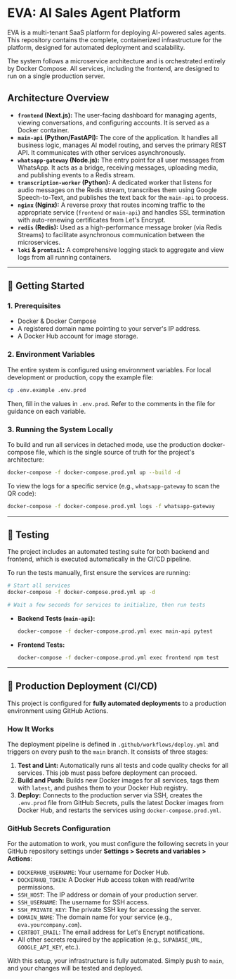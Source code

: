 # EVA: AI Sales Agent Platform

EVA is a multi-tenant SaaS platform for deploying AI-powered sales agents. This repository contains the complete, containerized infrastructure for the platform, designed for automated deployment and scalability.

The system follows a microservice architecture and is orchestrated entirely by Docker Compose. All services, including the frontend, are designed to run on a single production server.

## Architecture Overview

-   **`frontend` (Next.js):** The user-facing dashboard for managing agents, viewing conversations, and configuring accounts. It is served as a Docker container.
-   **`main-api` (Python/FastAPI):** The core of the application. It handles all business logic, manages AI model routing, and serves the primary REST API. It communicates with other services asynchronously.
-   **`whatsapp-gateway` (Node.js):** The entry point for all user messages from WhatsApp. It acts as a bridge, receiving messages, uploading media, and publishing events to a Redis stream.
-   **`transcription-worker` (Python):** A dedicated worker that listens for audio messages on the Redis stream, transcribes them using Google Speech-to-Text, and publishes the text back for the `main-api` to process.
-   **`nginx` (Nginx):** A reverse proxy that routes incoming traffic to the appropriate service (`frontend` or `main-api`) and handles SSL termination with auto-renewing certificates from Let's Encrypt.
-   **`redis` (Redis):** Used as a high-performance message broker (via Redis Streams) to facilitate asynchronous communication between the microservices.
-   **`loki` & `promtail`:** A comprehensive logging stack to aggregate and view logs from all running containers.

---

## 🚀 Getting Started

### 1. Prerequisites

-   Docker & Docker Compose
-   A registered domain name pointing to your server's IP address.
-   A Docker Hub account for image storage.

### 2. Environment Variables

The entire system is configured using environment variables. For local development or production, copy the example file:

```bash
cp .env.example .env.prod
```

Then, fill in the values in `.env.prod`. Refer to the comments in the file for guidance on each variable.

### 3. Running the System Locally

To build and run all services in detached mode, use the production docker-compose file, which is the single source of truth for the project's architecture:

```bash
docker-compose -f docker-compose.prod.yml up --build -d
```

To view the logs for a specific service (e.g., `whatsapp-gateway` to scan the QR code):

```bash
docker-compose -f docker-compose.prod.yml logs -f whatsapp-gateway
```

---

## 🧪 Testing

The project includes an automated testing suite for both backend and frontend, which is executed automatically in the CI/CD pipeline.

To run the tests manually, first ensure the services are running:

```bash
# Start all services
docker-compose -f docker-compose.prod.yml up -d

# Wait a few seconds for services to initialize, then run tests
```

-   **Backend Tests (`main-api`):**
    ```bash
    docker-compose -f docker-compose.prod.yml exec main-api pytest
    ```

-   **Frontend Tests:**
    ```bash
    docker-compose -f docker-compose.prod.yml exec frontend npm test
    ```

---

## 🚀 Production Deployment (CI/CD)

This project is configured for **fully automated deployments** to a production environment using GitHub Actions.

### How It Works

The deployment pipeline is defined in `.github/workflows/deploy.yml` and triggers on every push to the `main` branch. It consists of three stages:

1.  **Test and Lint:** Automatically runs all tests and code quality checks for all services. This job must pass before deployment can proceed.
2.  **Build and Push:** Builds new Docker images for all services, tags them with `latest`, and pushes them to your Docker Hub registry.
3.  **Deploy:** Connects to the production server via SSH, creates the `.env.prod` file from GitHub Secrets, pulls the latest Docker images from Docker Hub, and restarts the services using `docker-compose.prod.yml`.

### GitHub Secrets Configuration

For the automation to work, you must configure the following secrets in your GitHub repository settings under **Settings > Secrets and variables > Actions**:

-   `DOCKERHUB_USERNAME`: Your username for Docker Hub.
-   `DOCKERHUB_TOKEN`: A Docker Hub access token with read/write permissions.
-   `SSH_HOST`: The IP address or domain of your production server.
-   `SSH_USERNAME`: The username for SSH access.
-   `SSH_PRIVATE_KEY`: The private SSH key for accessing the server.
-   `DOMAIN_NAME`: The domain name for your service (e.g., `eva.yourcompany.com`).
-   `CERTBOT_EMAIL`: The email address for Let's Encrypt notifications.
-   All other secrets required by the application (e.g., `SUPABASE_URL`, `GOOGLE_API_KEY`, etc.).

With this setup, your infrastructure is fully automated. Simply push to `main`, and your changes will be tested and deployed.
